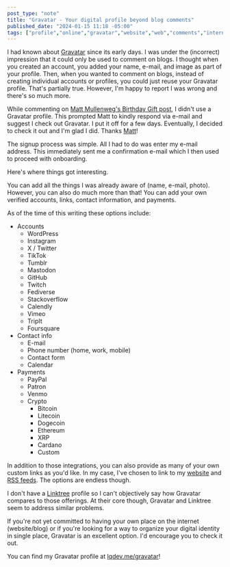 ```yaml
---
post_type: "note" 
title: "Gravatar - Your digital profile beyond blog comments"
published_date: "2024-01-15 11:18 -05:00"
tags: ["profile","online","gravatar","website","web","comments","internet","automattic","wordpress","identity","linktree","indieweb","socialmedia","blog","bloggin"]
---
```


I had known about [Gravatar](https://gravatar.com/) since its early days. I was under the (incorrect) impression that it could only be used to comment on blogs. I thought when you created an account, you added your name, e-mail, and image as part of your profile. Then, when you wanted to comment on blogs, instead of creating individual accounts or profiles, you could just reuse your Gravatar profile. That's partially true. However, I'm happy to report I was wrong and there's so much more. 

While commenting on [Matt Mullenweg's Birthday Gift post](/responses/blog-posts-can-be-any-length-matt), I didn't use a Gravatar profile. This prompted Matt to kindly respond via e-mail and suggest I check out Gravatar. I put it off for a few days. Eventually, I decided to check it out and I'm glad I did. Thanks [Matt](https://ma.tt)! 

The signup process was simple. All I had to do was enter my e-mail address. This immediately sent me a confirmation e-mail which I then used to proceed with onboarding. 

Here's where things got interesting. 

You can add all the things I was already aware of (name, e-mail, photo). However, you can also do much more than that! You can add your own verified accounts, links, contact information, and payments. 

As of the time of this writing these options include:

- Accounts
  - WordPress
  - Instagram
  - X / Twitter
  - TikTok
  - Tumblr
  - Mastodon
  - GitHub
  - Twitch
  - Fediverse
  - Stackoverflow
  - Calendly
  - Vimeo
  - TripIt
  - Foursquare
- Contact info
  - E-mail
  - Phone number (home, work, mobile)
  - Contact form
  - Calendar
- Payments
  - PayPal
  - Patron
  - Venmo
  - Crypto
    - Bitcoin
    - Litecoin
    - Dogecoin
    - Ethereum
    - XRP
    - Cardano
    - Custom

In addition to those integrations, you can also provide as many of your own custom links as you'd like. In my case, I've chosen to link to my [website](/) and [RSS feeds](/feed). The options are endless though.  

I don't have a [Linktree](https://linktr.ee/) profile so I can't objectively say how Gravatar compares to those offerings. At their core though, Gravatar and Linktree seem to address similar problems. 

If you're not yet committed to having your own place on the internet (website/blog) or if you're looking for a way to organize your digital identity in single place, Gravatar is an excellent option. I'd encourage you to check it out.

You can find my Gravatar profile at [lqdev.me/gravatar](/gravatar)!